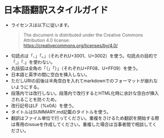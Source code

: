 # 日本語翻訳スタイルガイド

* ライセンスは以下に従います。
  > The document is distributed under the Creative Commons Attribution 4.0 license: https://creativecommons.org/licenses/by/4.0/
* 句読点は「、」「。」（それぞれU+3001、U+3002）を使う。句読点の目的で「,」「.」を使わない。
* 丸括弧は全角の「（」「）」（それぞれU+FF08、U+FF09）を使う。
* 日本語と英字の間に空白を挿入しない。
* ただしURIの前後は半角空白を入れてmarkdownでのフォーマットが崩れないようにする。
* 段落内では改行しない。段落内で改行するとHTML化時に余計な空白が挿入されることを防ぐため。
* 改行記号はLF（%x0A）を使う。
* タイトルはSUMMARY.md記載のタイトルを使う。
* 翻訳はファイル単位で行ってください。重複をさけるため翻訳を開始する際は専用のissueを作成してください。重複した場合は当事者間で相談してください。
